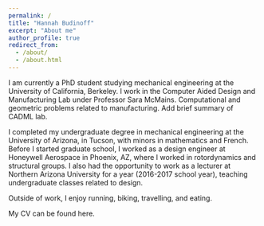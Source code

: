```yaml
---
permalink: /
title: "Hannah Budinoff"
excerpt: "About me"
author_profile: true
redirect_from: 
  - /about/
  - /about.html
---
```



I am currently a PhD student studying mechanical engineering at the University of California, Berkeley. I work in the Computer Aided Design and Manufacturing Lab under Professor Sara McMains. Computational  and geometric problems related to manufacturing. Add brief summary of CADML lab.

I completed my undergraduate degree in mechanical engineering at the University of Arizona, in Tucson, with minors in mathematics and French. Before I started graduate school, I worked as a design engineer at Honeywell Aerospace in Phoenix, AZ, where I worked in rotordynamics and structural groups. I also had the opportunity to work as a lecturer at Northern Arizona University for a year (2016-2017 school year), teaching undergraduate classes related to design. 

Outside of work, I enjoy running, biking, travelling, and eating. 

My CV can be found here.
